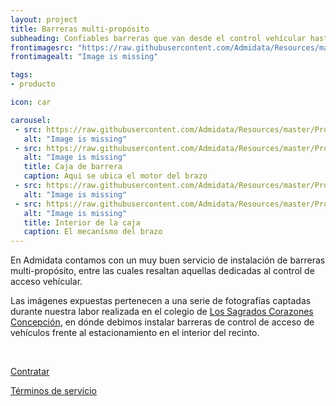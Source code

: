 ```yaml
---
layout: project 
title: Barreras multi-propósito
subheading: Confiables barreras que van desde el control vehícular hasta lo que usted necesite
frontimagesrc: "https://raw.githubusercontent.com/Admidata/Resources/master/Products/Barriers/front-image.jpg"
frontimagealt: "Image is missing"

tags: 
- producto

icon: car

carousel:
 - src: https://raw.githubusercontent.com/Admidata/Resources/master/Products/Barriers/barrier1.png
   alt: "Image is missing"
 - src: https://raw.githubusercontent.com/Admidata/Resources/master/Products/Barriers/barrier2.png
   alt: "Image is missing"
   title: Caja de barrera
   caption: Aqui se ubica el motor del brazo
 - src: https://raw.githubusercontent.com/Admidata/Resources/master/Products/Barriers/barrier3.png
   alt: "Image is missing"
 - src: https://raw.githubusercontent.com/Admidata/Resources/master/Products/Barriers/barrier4.png
   alt: "Image is missing"
   title: Interior de la caja
   caption: El mecanísmo del brazo
---
```


En Admidata contamos con un muy buen servicio de instalación de barreras multi-propósito, entre las cuales
resaltan aquellas dedicadas al control de acceso vehícular.

Las imágenes expuestas pertenecen a una serie de fotografías captadas durante nuestra labor realizada en el colegio de 
[Los Sagrados Corazones Concepción](https://www.concepcionsscc.cl/), en dónde debimos instalar barreras de control de
acceso de vehículos frente al estacionamiento en el interior del recinto.

<br/>

<a class="btn btn-lg btn-success btn-block" href="{{ site.baseurl }}/contact/">Contratar</a>

<a class="btn btn-lg btn-primary btn-block" href="{{ site.baseurl }}/tos/">Términos de servicio</a>